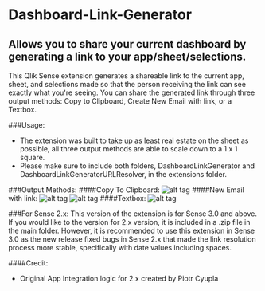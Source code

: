 # Dashboard-Link-Generator
## Allows you to share your current dashboard by generating a link to your app/sheet/selections.

This Qlik Sense extension generates a shareable link to the current app, sheet, and selections made so that the person receiving the link can see exactly what you're seeing. You can share the generated link through three output methods: Copy to Clipboard, Create New Email with link, or a Textbox.

###Usage:
- The extension was built to take up as least real estate on the sheet as possible, all three output methods are able to scale down to a 1 x 1 square.
- Please make sure to include both folders, DashboardLinkGenerator and DashboardLinkGeneratorURLResolver, in the extensions folder.

###Output Methods:
####Copy To Clipboard:
![alt tag](https://github.com/fadyheiba/Dashboard-Link-Generator/blob/master/DashboardLinkGenerator/Resources/Copy%20To%20Clipboard%20Output%20Method.png)
####New Email with link:
![alt tag](https://github.com/fadyheiba/Dashboard-Link-Generator/blob/master/DashboardLinkGenerator/Resources/New%20Email%20Output%20Method.png)
![alt tag](https://github.com/fadyheiba/Dashboard-Link-Generator/blob/master/DashboardLinkGenerator/Resources/New%20Generated%20Email.png)
####Textbox:
![alt tag](https://github.com/fadyheiba/Dashboard-Link-Generator/blob/master/DashboardLinkGenerator/Resources/Copy%20to%20Textbox%20Output%20Method.png)

###For Sense 2.x:
This version of the extension is for Sense 3.0 and above. If you would like to the version for 2.x version, it is included in a .zip file in the main folder. However, it is recommended to use this extension in Sense 3.0 as the new release fixed bugs in Sense 2.x that made the link resolution process more stable, specifically with date values including spaces.

####Credit:
- Original App Integration logic for 2.x created by Piotr Cyupla

